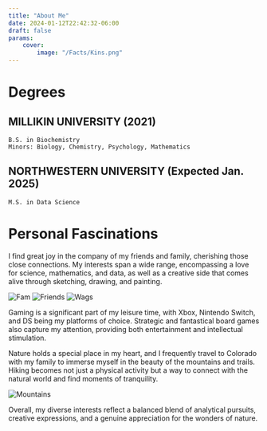 ```yaml
---
title: "About Me"
date: 2024-01-12T22:42:32-06:00
draft: false
params:
    cover:
        image: "/Facts/Kins.png"
---
```

# Degrees

MILLIKIN UNIVERSITY (2021)
---
    B.S. in Biochemistry 
    Minors: Biology, Chemistry, Psychology, Mathematics

NORTHWESTERN UNIVERSITY (Expected Jan. 2025)
---
    M.S. in Data Science

# Personal Fascinations

I find great joy in the company of my friends and family, cherishing those close connections. My interests span a wide range, encompassing a love for science, mathematics, and data, as well as a creative side that comes alive through sketching, drawing, and painting.

![Fam](/Facts/Fam.png)
![Friends](/Facts/SixFlags.png)
![Wags](/Facts/Wags.png)

Gaming is a significant part of my leisure time, with Xbox, Nintendo Switch, and DS being my platforms of choice. Strategic and fantastical board games also capture my attention, providing both entertainment and intellectual stimulation.

Nature holds a special place in my heart, and I frequently travel to Colorado with my family to immerse myself in the beauty of the mountains and trails. Hiking becomes not just a physical activity but a way to connect with the natural world and find moments of tranquility.

![Mountains](/Facts/Mountains.png)

Overall, my diverse interests reflect a balanced blend of analytical pursuits, creative expressions, and a genuine appreciation for the wonders of nature. 
